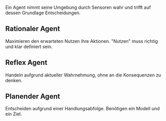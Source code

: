 Ein Agent nimmt seine Umgebung durch Sensoren wahr und trifft auf dessen Grundlage Entscheidungen.

## Rationaler Agent
Maximieren den erwarteten Nutzen ihre Aktionen. "Nutzen" muss richtig und klar definiert sein.

## Reflex Agent
Handeln aufgrund aktueller Wahrnehmung, ohne an die Konsequenzen zu denken.

## Planender Agent
Entscheiden aufgrund einer Handlungsabfolge. Benötigen ein Modell und ein Ziel.

